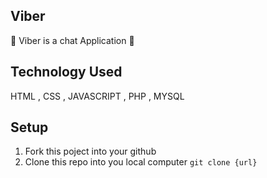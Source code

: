 ## Viber 

🤗 Viber is a chat Application 🤗 
 
## Technology Used 

HTML , CSS , JAVASCRIPT , PHP , MYSQL

## Setup 
1. Fork this poject into your github
2. Clone this repo into you local computer 
`git clone {url} `


